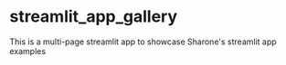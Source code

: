 # streamlit_app_gallery
This is a multi-page streamlit app to showcase Sharone's streamlit app examples
